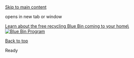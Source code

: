 [Skip to main content](https://www.pittsburghpa.gov/City-Government/Mayor/Mayor-banner/Changes-are-Coming-Curbside#main-content)

opens in new tab or window

[Learn about the free recycling Blue Bin coming to your home\\
![Blue Bin Program](https://www.pittsburghpa.gov/files/assets/city/v/1/dpw/images/13487_blue_bin_slider_3.png)](https://www.pittsburghpa.gov/Resident-Services/Trash-Recycling/Curbside-Pick-Up/Blue-Bin-Program)

[Back to top](https://www.pittsburghpa.gov/City-Government/Mayor/Mayor-banner/Changes-are-Coming-Curbside#body-top)

Ready

